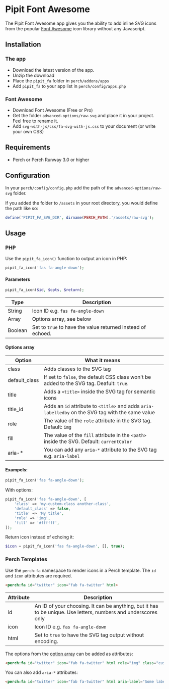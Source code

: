 # Pipit Font Awesome

The Pipit Font Awesome app gives you the ability to add inline SVG icons from the popular [Font Awesome](https://fontawesome.com) icon library without any Javascript.

## Installation

### The app

* Download the latest version of the app.
* Unzip the download
* Place the `pipit_fa` folder in `perch/addons/apps`
* Add `pipit_fa` to your app list in `perch/config/apps.php`

### Font Awesome

* Download Font Awesome (Free or Pro)
* Get the folder `advanced-options/raw-svg` and place it in your project. Feel free to rename it.
* Add `svg-with-js/css/fa-svg-with-js.css` to your document (or write your own CSS)



## Requirements

* Perch or Perch Runway 3.0 or higher



## Configuration

In your `perch/config/config.php` add the path of the `advanced-options/raw-svg` folder.

If you added the folder to `/assets` in your root directory, you would define the path like so:

```php
define('PIPIT_FA_SVG_DIR', dirname(PERCH_PATH).'/assets/raw-svg');
```


## Usage

### PHP

Use the `pipit_fa_icon()` function to output an icon in PHP:

```php
pipit_fa_icon('fas fa-angle-down');
```


#### Parameters

```php
pipit_fa_icon($id, $opts, $return);
```

| Type       | Description                                                    |
|------------|----------------------------------------------------------------|
| String     | Icon ID e.g. `fas fa-angle-down`                               |
| Array      | Options array, see below                                       |
| Boolean    | Set to `true` to have the value returned instead of echoed.    |

#### Options array

| Option                | What it means   |
|-----------------------|--------------------------------------------------------------------------|
| class                 | Adds classes to the SVG tag |
| default_class         | If set to `false`, the default CSS class won't be added to the SVG tag. Deafult: `true`.  |
| title                 | Adds a `<title>` inside the SVG tag for semantic icons |
| title_id              | Adds an `id` attribute to `<title>` and adds `aria-labelledby` on the SVG tag with the same value |
| role                  | The value of the `role` attribute in the SVG tag. Default: `img` |
| fill                  | The value of the `fill` attribute in the `<path>` inside the SVG. Default: `currentColor` |
| aria-*                | You can add any `aria-*` attribute to the SVG tag e.g. `aria-label` |


#### Exampels:

```php
pipit_fa_icon('fas fa-angle-down');
```

With options:

```php
pipit_fa_icon('fas fa-angle-down', [
    'class' => 'my-custom-class another-class',
    'default_class' => false,
    'title' => 'My title',
    'role' => 'img',
    'fill' => '#ffffff',
]);
```

Return icon instead of echoing it:

```php
$icon = pipit_fa_icon('fas fa-angle-down', [], true);
```





### Perch Templates

Use the `perch:fa` namespace to render icons in a Perch template. The `id` and `icon` attributes are required.

```html
<perch:fa id="twitter" icon="fab fa-twitter" html>
```

| Attribute  | Description                                                    |
|------------|----------------------------------------------------------------|
| id         | An ID of your choosing. It can be anything, but it has to be unique. Use letters, numbers and underscores only  |
| icon       | Icon ID e.g. `fas fa-angle-down`                               |
| html       | Set to `true` to have the SVG tag output without encoding.     |


The options from the [option array](#options-array) can be added as attributes:

```html
<perch:fa id="twitter" icon="fab fa-twitter" html role="img" class="custom-class another-class" fill="red" title="Some title" title-id="some-id">
```

You can also add `aria-*` attributes:


```html
<perch:fa id="twitter" icon="fab fa-twitter" html aria-label="Some label">
```